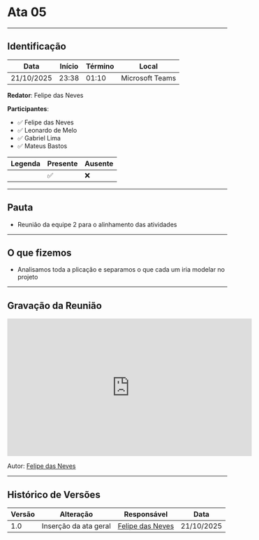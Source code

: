 # Ata 05

---

## Identificação

| Data       | Início | Término | Local           |
| ---------- | ------ | ------- | --------------- |
| 21/10/2025 | 23:38  | 01:10   | Microsoft Teams |

**Redator**: Felipe das Neves 

**Participantes**:

* ✅  Felipe das Neves
* ✅  Leonardo de Melo
* ✅  Gabriel Lima
* ✅  Mateus Bastos

| Legenda | Presente | Ausente |
| ------- | -------- | ------- |
|         | ✅        | ❌       |

---

## Pauta

* Reunião da equipe 2 para o alinhamento das atividades

 
---

## O que fizemos

* Analisamos toda a plicação e separamos o que cada um iria modelar no projeto


 
---

## Gravação da Reunião


<iframe width="560" height="315" src="https://www.youtube.com/embed/qzZDTuWJlvA" title="YouTube video player" frameborder="0" allow="accelerometer; autoplay; clipboard-write; encrypted-media; gyroscope; picture-in-picture; web-share" referrerpolicy="strict-origin-when-cross-origin" allowfullscreen></iframe>

<p>Autor: <a href="https://github.com/FelipeFraire-gf">Felipe das Neves</a></p>
</div>

---

## Histórico de Versões

| Versão | Alteração | Responsável | Data |
| - | - | - | - |
| 1.0 | Inserção da ata geral | [Felipe das Neves](https://github.com/FelipeFraire-gf) | 21/10/2025 |
